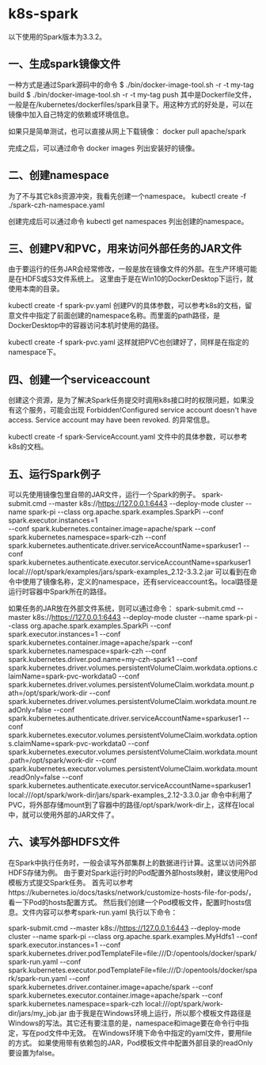 # k8s-spark

以下使用的Spark版本为3.3.2。

## 一、生成spark镜像文件
一种方式是通过Spark源码中的命令
$ ./bin/docker-image-tool.sh -r <repo> -t my-tag build
$ ./bin/docker-image-tool.sh -r <repo> -t my-tag push
其中<repo>是Dockerfile文件，一般是在/kubernetes/dockerfiles/spark目录下。用这种方式的好处是，可以在镜像中加入自己特定的依赖或环境信息。

如果只是简单测试，也可以直接从网上下载镜像：
docker pull apache/spark

完成之后，可以通过命令
docker images
列出安装好的镜像。

## 二、创建namespace
为了不与其它k8s资源冲突，我看先创建一个namespace。
kubectl create -f ./spark-czh-namespace.yaml

创建完成后可以通过命令
kubectl get namespaces
列出创建的namespace。

## 三、创建PV和PVC，用来访问外部任务的JAR文件
  由于要运行的任务JAR会经常修改，一般是放在镜像文件的外部。在生产环境可能是在HDFS或S3文件系统上。
  这里由于是在Win10的DockerDesktop下运行，就使用本南的目录。
  
  kubectl create -f spark-pv.yaml
  创建PV的具体参数，可以参考k8s的文档，留意文件中指定了前面创建的namespace名称。而里面的path路径，是DockerDesktop中的容器访问本机时使用的路径。
  
  kubectl create -f spark-pvc.yaml
  这样就把PVC也创建好了，同样是在指定的namespace下。

## 四、创建一个serviceaccount
  创建这个资源，是为了解决Spark任务提交时调用k8s接口时的权限问题，如果没有这个服务，可能会出现
  Forbidden!Configured service account doesn't have access. Service account may have been revoked.
  的异常信息。
  
  kubectl create -f spark-ServiceAccount.yaml
  文件中的具体参数，可以参考k8s的文档。

## 五、运行Spark例子
  可以先使用镜像包里自带的JAR文件，运行一个Spark的例子。
  spark-submit.cmd 
    --master k8s://https://127.0.0.1:6443 
    --deploy-mode cluster 
    --name spark-pi 
    --class org.apache.spark.examples.SparkPi 
    --conf spark.executor.instances=1  
    --conf spark.kubernetes.container.image=apache/spark 
    --conf spark.kubernetes.namespace=spark-czh 
    --conf spark.kubernetes.authenticate.driver.serviceAccountName=sparkuser1 
    --conf spark.kubernetes.authenticate.executor.serviceAccountName=sparkuser1 
    local:///opt/spark/examples/jars/spark-examples_2.12-3.3.2.jar
  可以看到在命令中使用了镜像名称，定义的namespace，还有serviceaccount名。local路径是运行时容器中Spark所在的路径。
  
  如果任务的JAR放在外部文件系统，则可以通过命令：
  spark-submit.cmd --master k8s://https://127.0.0.1:6443 
  --deploy-mode cluster 
  --name spark-pi 
  --class org.apache.spark.examples.SparkPi 
  --conf spark.executor.instances=1 
  --conf spark.kubernetes.container.image=apache/spark 
  --conf spark.kubernetes.namespace=spark-czh 
  --conf spark.kubernetes.driver.pod.name=my-czh-spark1 
  --conf spark.kubernetes.driver.volumes.persistentVolumeClaim.workdata.options.claimName=spark-pvc-workdata0 
  --conf spark.kubernetes.driver.volumes.persistentVolumeClaim.workdata.mount.path=/opt/spark/work-dir 
  --conf spark.kubernetes.driver.volumes.persistentVolumeClaim.workdata.mount.readOnly=false 
  --conf spark.kubernetes.authenticate.driver.serviceAccountName=sparkuser1 
  --conf spark.kubernetes.executor.volumes.persistentVolumeClaim.workdata.options.claimName=spark-pvc-workdata0 
  --conf spark.kubernetes.executor.volumes.persistentVolumeClaim.workdata.mount.path=/opt/spark/work-dir 
  --conf spark.kubernetes.executor.volumes.persistentVolumeClaim.workdata.mount.readOnly=false 
  --conf spark.kubernetes.authenticate.executor.serviceAccountName=sparkuser1 
  local:///opt/spark/work-dir/jars/spark-examples_2.12-3.3.0.jar
  命令中利用了PVC，将外部存储mount到了容器中的路径/opt/spark/work-dir上，这样在local中，就可以使用外部的JAR文件了。

## 六、读写外部HDFS文件
  在Spark中执行任务时，一般会读写外部集群上的数据进行计算。这里以访问外部HDFS存储为例。
  由于要对Spark运行时的Pod配置外部hosts映射，建议使用Pod模板方式提交Spark任务。
  首先可以参考https://kubernetes.io/docs/tasks/network/customize-hosts-file-for-pods/，看一下Pod的hosts配置方式。
  然后我们创建一个Pod模板文件，配置时hosts信息。文件内容可以参考spark-run.yaml
  执行以下命令：
  
  spark-submit.cmd --master k8s://https://127.0.0.1:6443 
  --deploy-mode cluster 
  --name spark-pi 
  --class org.apache.spark.examples.MyHdfs1 
  --conf spark.executor.instances=1 
  --conf spark.kubernetes.driver.podTemplateFile=file:///D:/opentools/docker/spark/spark-run.yaml 
  --conf spark.kubernetes.executor.podTemplateFile=file:///D:/opentools/docker/spark/spark-run.yaml 
  --conf spark.kubernetes.driver.container.image=apache/spark 
  --conf spark.kubernetes.executor.container.image=apache/spark 
  --conf spark.kubernetes.namespace=spark-czh 
  local:///opt/spark/work-dir/jars/my_job.jar
  由于我是在Windows环境上运行，所以那个模板文件路径是Windows的写法。其它还有要注意的是，namespace和image要在命令行中指定，写在pod文件中无效。
  在Windows环境下命令中指定的yaml文件，要用file的方式。
  如果使用带有依赖包的JAR，Pod模板文件中配置外部目录的readOnly要设置为false。
